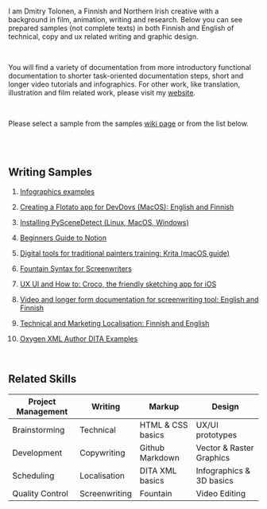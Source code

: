 


<br>



I am Dmitry Tolonen, a Finnish and Northern Irish creative with a background in film, animation, writing and research. Below you can see prepared samples (not complete texts) in both Finnish and English of technical, copy and ux related writing and graphic design. 

<br>

You will find a variety of documentation from more introductory functional documentation to shorter task-oriented documentation steps, short and longer video tutorials and infographics. For other work, like translation, illustration and film related work, please visit my <a href="https://www.dmitrytolonen.com" style="_blank">website</a>.

<br>

Please select a sample from the samples <a href="https://github.com/dtolonen/technical_writing_portfolio/wiki">wiki page</a> or from the list below.

<br><br>

## Writing Samples



1. [Infographics examples](https://github.com/dtolonen/technical_writing_portfolio/wiki/Infographics-examples)

2. [Creating a Flotato app for DevDovs (MacOS): English and Finnish](https://github.com/dtolonen/technical_writing_portfolio/wiki/Creating-a-Flotato-app-for-DevDovs-(MacOS):-English--and-Finnish)

3. [Installing PySceneDetect (Linux, MacOS, Windows)](https://github.com/dtolonen/technical_writing_portfolio/wiki/Installing-PySceneDetect-(Linux,-MacOS,-Windows))

4. [Beginners Guide to Notion](https://github.com/dtolonen/technical_writing_portfolio/wiki/Beginners-guide-to-Notion)

5. [Digital tools for traditional painters training: Krita (macOS guide)](https://github.com/dtolonen/technical_writing_portfolio/wiki/Digital-tools-for-traditional-painters-training:-Krita-(macOS-guide))

6. [Fountain Syntax for Screenwriters](https://github.com/dtolonen/technical_writing_portfolio/wiki/Fountain-Syntax-for-Screenwriters)

7. [UX UI and How to: Croco, the friendly sketching app for iOS](https://github.com/dtolonen/technical_writing_portfolio/wiki/UX-UI-and-How-to:-Croco,-the-friendly-sketching-app-for-iOS)

8. [Video and longer form documentation for screenwriting tool: English and Finnish](https://github.com/dtolonen/technical_writing_portfolio/wiki/Video-and-longer-form-documentation-for-screenwriting-tool:-English-and-Finnish)

9. [Technical and Marketing Localisation: Finnish and English](https://github.com/dtolonen/technical_writing_portfolio/wiki/Technical-and-Marketing-Localisation:-Finnish-and-English)


10. [Oxygen XML Author DITA Examples](https://github.com/dtolonen/technical_writing_portfolio/wiki/Oxygen-XML-Author-DITA-Examples)
<br>


## Related Skills

| **Project Management** | **Writing** | **Markup** | **Design** |
 --- | --- | --- | --- 
| Brainstorming | Technical | HTML & CSS basics | UX/UI prototypes |
| Development | Copywriting | Github Markdown | Vector & Raster Graphics |
| Scheduling | Localisation | DITA XML basics | Infographics & 3D basics |
| Quality Control | Screenwriting | Fountain | Video Editing |

<br><br>

